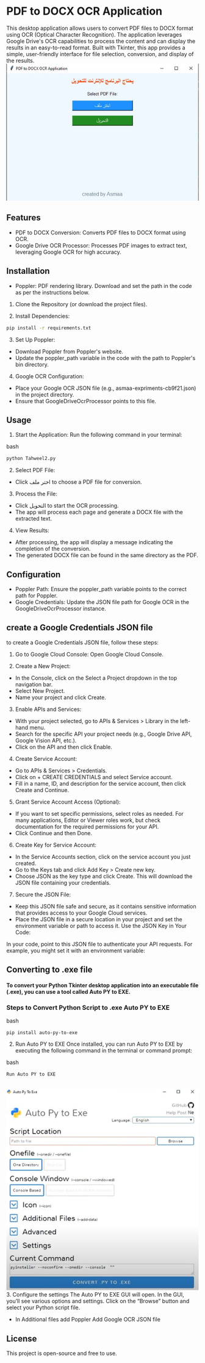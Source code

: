 # PDF to DOCX OCR Application

This desktop application allows users to convert PDF files to DOCX format using OCR (Optical Character Recognition). The application leverages Google Drive's OCR capabilities to process the content and can display the results in an easy-to-read format. Built with Tkinter, this app provides a simple, user-friendly interface for file selection, conversion, and display of the results.\
![program](https://github.com/AsmaaMahmoudSaeed/Tahweel-OCR-App/blob/main/program.JPG)
## Features
* PDF to DOCX Conversion: Converts PDF files to DOCX format using OCR.
* Google Drive OCR Processor: Processes PDF images to extract text, leveraging Google OCR for high accuracy.
## Installation

* Poppler: PDF rendering library. Download and set the path in the code as per the instructions below.
1. Clone the Repository (or download the project files).

2. Install Dependencies:

```bash
pip install -r requirements.txt
```
3. Set Up Poppler:
 * Download Poppler from Poppler's website.
* Update the poppler_path variable in the code with the path to Poppler's bin directory.
4. Google OCR Configuration:

* Place your Google OCR JSON file (e.g., asmaa-expriments-cb9f21.json) in the project directory.
* Ensure that GoogleDriveOcrProcessor points to this file.
## Usage
1. Start the Application: Run the following command in your terminal:

bash
```python
python Tahweel2.py
```

2. Select PDF File:

*  Click اختر ملف to choose a PDF file for conversion.
3. Process the File:

* Click التحويل to start the OCR processing.
* The app will process each page and generate a DOCX file with the extracted text.
4. View Results:

* After processing, the app will display a message indicating the completion of the conversion.
* The generated DOCX file can be found in the same directory as the PDF.


## Configuration
* Poppler Path: Ensure the poppler_path variable points to the correct path for Poppler.
* Google  Credentials: Update the JSON file path for Google OCR in the GoogleDriveOcrProcessor instance.
## create a Google Credentials JSON file
to create a Google Credentials JSON file, follow these steps:

1. Go to Google Cloud Console: Open Google Cloud Console.

2. Create a New Project:

* In the Console, click on the Select a Project dropdown in the top navigation bar.
* Select New Project.
* Name your project and click Create.
3. Enable APIs and Services:

* With your project selected, go to APIs & Services > Library in the left-hand menu.
* Search for the specific API your project needs (e.g., Google Drive API, Google Vision API, etc.).
* Click on the API and then click Enable.
4. Create Service Account:

* Go to APIs & Services > Credentials.
* Click on + CREATE CREDENTIALS and select Service account.
* Fill in a name, ID, and description for the service account, then click Create and Continue.
5. Grant Service Account Access (Optional):

* If you want to set specific permissions, select roles as needed. For many applications, Editor or Viewer roles work, but check documentation for the required permissions for your API.
* Click Continue and then Done.
6. Create Key for Service Account:

* In the Service Accounts section, click on the service account you just created.
* Go to the Keys tab and click Add Key > Create new key.
* Choose JSON as the key type and click Create. This will download the JSON file containing your credentials.
7. Secure the JSON File:

*  Keep this JSON file safe and secure, as it contains sensitive information that provides access to your Google Cloud services.
* Place the JSON file in a secure location in your project and set the environment variable or path to access it.
Use the JSON Key in Your Code:

In your code, point to this JSON file to authenticate your API requests. For example, you might set it with an environment variable:

## Converting to .exe file 
#### To convert your Python Tkinter desktop application into an executable file (.exe), you can use a tool called Auto PY to EXE. 


###  Steps to Convert Python Script to .exe Auto PY to EXE

bash
```
pip install auto-py-to-exe
```
2. Run Auto PY to EXE
Once installed, you can run Auto PY to EXE by executing the following command in the terminal or command prompt:

bash
```
Run Auto PY to EXE
```
\
![auto py to exe](https://github.com/AsmaaMahmoudSaeed/Tahweel-OCR-App/blob/main/auto.JPG)
3. Configure the settings
The Auto PY to EXE GUI will open. In the GUI, you’ll see various options and settings.
Click on the “Browse” button and select your Python script file.
* In Additional files 
add Poppler
Add Google OCR JSON file


## License

This project is open-source and free to use.